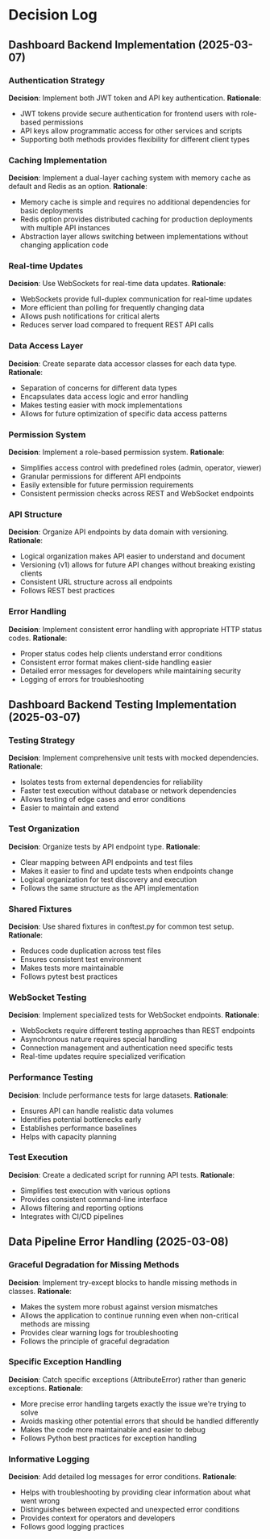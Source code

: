 # Decision Log

## Dashboard Backend Implementation (2025-03-07)

### Authentication Strategy
**Decision**: Implement both JWT token and API key authentication.
**Rationale**: 
- JWT tokens provide secure authentication for frontend users with role-based permissions
- API keys allow programmatic access for other services and scripts
- Supporting both methods provides flexibility for different client types

### Caching Implementation
**Decision**: Implement a dual-layer caching system with memory cache as default and Redis as an option.
**Rationale**:
- Memory cache is simple and requires no additional dependencies for basic deployments
- Redis option provides distributed caching for production deployments with multiple API instances
- Abstraction layer allows switching between implementations without changing application code

### Real-time Updates
**Decision**: Use WebSockets for real-time data updates.
**Rationale**:
- WebSockets provide full-duplex communication for real-time updates
- More efficient than polling for frequently changing data
- Allows push notifications for critical alerts
- Reduces server load compared to frequent REST API calls

### Data Access Layer
**Decision**: Create separate data accessor classes for each data type.
**Rationale**:
- Separation of concerns for different data types
- Encapsulates data access logic and error handling
- Makes testing easier with mock implementations
- Allows for future optimization of specific data access patterns

### Permission System
**Decision**: Implement a role-based permission system.
**Rationale**:
- Simplifies access control with predefined roles (admin, operator, viewer)
- Granular permissions for different API endpoints
- Easily extensible for future permission requirements
- Consistent permission checks across REST and WebSocket endpoints

### API Structure
**Decision**: Organize API endpoints by data domain with versioning.
**Rationale**:
- Logical organization makes API easier to understand and document
- Versioning (v1) allows for future API changes without breaking existing clients
- Consistent URL structure across all endpoints
- Follows REST best practices

### Error Handling
**Decision**: Implement consistent error handling with appropriate HTTP status codes.
**Rationale**:
- Proper status codes help clients understand error conditions
- Consistent error format makes client-side handling easier
- Detailed error messages for developers while maintaining security
- Logging of errors for troubleshooting

## Dashboard Backend Testing Implementation (2025-03-07)

### Testing Strategy
**Decision**: Implement comprehensive unit tests with mocked dependencies.
**Rationale**:
- Isolates tests from external dependencies for reliability
- Faster test execution without database or network dependencies
- Allows testing of edge cases and error conditions
- Easier to maintain and extend

### Test Organization
**Decision**: Organize tests by API endpoint type.
**Rationale**:
- Clear mapping between API endpoints and test files
- Makes it easier to find and update tests when endpoints change
- Logical organization for test discovery and execution
- Follows the same structure as the API implementation

### Shared Fixtures
**Decision**: Use shared fixtures in conftest.py for common test setup.
**Rationale**:
- Reduces code duplication across test files
- Ensures consistent test environment
- Makes tests more maintainable
- Follows pytest best practices

### WebSocket Testing
**Decision**: Implement specialized tests for WebSocket endpoints.
**Rationale**:
- WebSockets require different testing approaches than REST endpoints
- Asynchronous nature requires special handling
- Connection management and authentication need specific tests
- Real-time updates require specialized verification

### Performance Testing
**Decision**: Include performance tests for large datasets.
**Rationale**:
- Ensures API can handle realistic data volumes
- Identifies potential bottlenecks early
- Establishes performance baselines
- Helps with capacity planning

### Test Execution
**Decision**: Create a dedicated script for running API tests.
**Rationale**:
- Simplifies test execution with various options
- Provides consistent command-line interface
- Allows filtering and reporting options
- Integrates with CI/CD pipelines

## Data Pipeline Error Handling (2025-03-08)

### Graceful Degradation for Missing Methods
**Decision**: Implement try-except blocks to handle missing methods in classes.
**Rationale**:
- Makes the system more robust against version mismatches
- Allows the application to continue running even when non-critical methods are missing
- Provides clear warning logs for troubleshooting
- Follows the principle of graceful degradation

### Specific Exception Handling
**Decision**: Catch specific exceptions (AttributeError) rather than generic exceptions.
**Rationale**:
- More precise error handling targets exactly the issue we're trying to solve
- Avoids masking other potential errors that should be handled differently
- Makes the code more maintainable and easier to debug
- Follows Python best practices for exception handling

### Informative Logging
**Decision**: Add detailed log messages for error conditions.
**Rationale**:
- Helps with troubleshooting by providing clear information about what went wrong
- Distinguishes between expected and unexpected error conditions
- Provides context for operators and developers
- Follows good logging practices